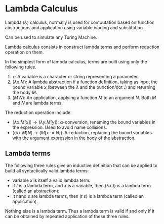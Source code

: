 # Lambda Calculus

Lambda ($\lambda$) calculus, normally is used for computation based on function abstractions and application using variable binding and substitution.

Can be used to simulate any Turing Machine.

Lambda calculus consists in construct lambda terms and perform reduction operation on them.

In the simplest form of lambda calculus, terms are built using only the following rules.

1. $x$: A variable is a character or string representing a parameter.
2. $(\lambda x.M)$: A lambda abstraction if a function definition, taking as input the bound variable $x$ (between the $\lambda$ and the punction/dot **.**) and returning the body $M$.
3. $(M \ N)$: An application, applying a function $M$ to an argument $N$. Both $M$ and $N$ are lambda terms.

The reduction operation include:

- $(\lambda x.M[x]) \to (\lambda y.M[y])$: $\alpha$-conversion,  renaming the bound variables in the expression. Used to avoid name collisions.
- $((\lambda x.M) N) \to (M [x := N])$: $\beta$-reduction, replacing the bound variables with the argument expression in the body of the abstraction.

## Lambda terms

The following three rules give an inductive definition that can be applied to build all syntactically valid lambda terms:

- variable $x$ is itself a valid lambda term.
- if $t$ is a lambda term, and $x$ is a variable, then $(\lambda x.t)$ is a lambda term (called an abstraction);
- it $t$ and $s$ are lambda terms, then $(t \ s)$ is a lambda term (called an application).

Nothing else is a lambda term. Thus a lambda term is valid if and only if it can be obtained by repeated application of these three rules.

